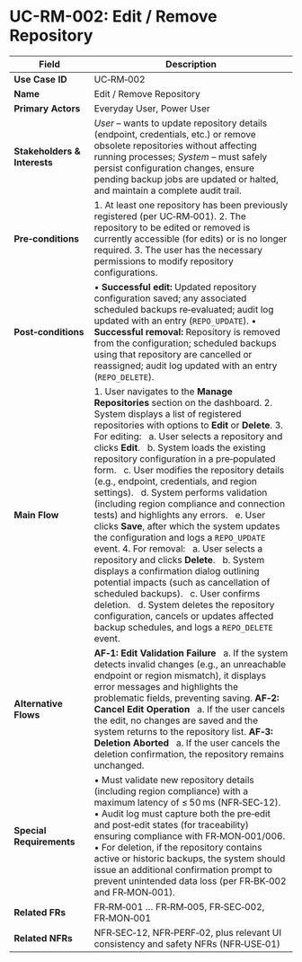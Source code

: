 # UC-RM-002: Edit / Remove Repository

| Field                        | Description                                                                                                                                                                                                                                                                                                                                                                                                                                                                                                                                                                                                                                                                                                                                                                                                                                                                                                                                                                                                 |
| ---------------------------- | ----------------------------------------------------------------------------------------------------------------------------------------------------------------------------------------------------------------------------------------------------------------------------------------------------------------------------------------------------------------------------------------------------------------------------------------------------------------------------------------------------------------------------------------------------------------------------------------------------------------------------------------------------------------------------------------------------------------------------------------------------------------------------------------------------------------------------------------------------------------------------------------------------------------------------------------------------------------------------------------------------------- |
| **Use Case ID**              | UC‑RM‑002                                                                                                                                                                                                                                                                                                                                                                                                                                                                                                                                                                                                                                                                                                                                                                                                                                                                                                                                                                                                   |
| **Name**                     | Edit / Remove Repository                                                                                                                                                                                                                                                                                                                                                                                                                                                                                                                                                                                                                                                                                                                                                                                                                                                                                                                                                                                    |
| **Primary Actors**           | Everyday User, Power User                                                                                                                                                                                                                                                                                                                                                                                                                                                                                                                                                                                                                                                                                                                                                                                                                                                                                                                                                                                   |
| **Stakeholders & Interests** | _User_ – wants to update repository details (endpoint, credentials, etc.) or remove obsolete repositories without affecting running processes; _System_ – must safely persist configuration changes, ensure pending backup jobs are updated or halted, and maintain a complete audit trail.                                                                                                                                                                                                                                                                                                                                                                                                                                                                                                                                                                                                                                                                                                                 |
| **Pre‑conditions**           | 1. At least one repository has been previously registered (per UC‑RM‑001). 2. The repository to be edited or removed is currently accessible (for edits) or is no longer required. 3. The user has the necessary permissions to modify repository configurations.                                                                                                                                                                                                                                                                                                                                                                                                                                                                                                                                                                                                                                                                                                                                           |
| **Post‑conditions**          | • **Successful edit:** Updated repository configuration saved; any associated scheduled backups re‑evaluated; audit log updated with an entry (`REPO_UPDATE`). • **Successful removal:** Repository is removed from the configuration; scheduled backups using that repository are cancelled or reassigned; audit log updated with an entry (`REPO_DELETE`).                                                                                                                                                                                                                                                                                                                                                                                                                                                                                                                                                                                                                                                |
| **Main Flow**                | 1. User navigates to the **Manage Repositories** section on the dashboard. 2. System displays a list of registered repositories with options to **Edit** or **Delete**. 3. For editing:   a. User selects a repository and clicks **Edit**.   b. System loads the existing repository configuration in a pre‑populated form.   c. User modifies the repository details (e.g., endpoint, credentials, and region settings).   d. System performs validation (including region compliance and connection tests) and highlights any errors.   e. User clicks **Save**, after which the system updates the configuration and logs a `REPO_UPDATE` event. 4. For removal:   a. User selects a repository and clicks **Delete**.   b. System displays a confirmation dialog outlining potential impacts (such as cancellation of scheduled backups).   c. User confirms deletion.   d. System deletes the repository configuration, cancels or updates affected backup schedules, and logs a `REPO_DELETE` event. |
| **Alternative Flows**        | **AF‑1: Edit Validation Failure**   a. If the system detects invalid changes (e.g., an unreachable endpoint or region mismatch), it displays error messages and highlights the problematic fields, preventing saving. **AF‑2: Cancel Edit Operation**   a. If the user cancels the edit, no changes are saved and the system returns to the repository list. **AF‑3: Deletion Aborted**   a. If the user cancels the deletion confirmation, the repository remains unchanged.                                                                                                                                                                                                                                                                                                                                                                                                                                                                                                                               |
| **Special Requirements**     | • Must validate new repository details (including region compliance) with a maximum latency of ≤ 50 ms (NFR‑SEC‑12). • Audit log must capture both the pre‑edit and post‑edit states (for traceability) ensuring compliance with FR‑MON‑001/006. • For deletion, if the repository contains active or historic backups, the system should issue an additional confirmation prompt to prevent unintended data loss (per FR‑BK‑002 and FR‑MON‑001).                                                                                                                                                                                                                                                                                                                                                                                                                                                                                                                                                           |
| **Related FRs**              | FR‑RM‑001 … FR‑RM‑005, FR‑SEC‑002, FR‑MON‑001                                                                                                                                                                                                                                                                                                                                                                                                                                                                                                                                                                                                                                                                                                                                                                                                                                                                                                                                                               |
| **Related NFRs**             | NFR‑SEC‑12, NFR‑PERF‑02, plus relevant UI consistency and safety NFRs (NFR‑USE‑01)                                                                                                                                                                                                                                                                                                                                                                                                                                                                                                                                                                                                                                                                                                                                                                                                                                                                                                                          |
